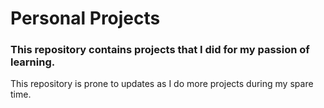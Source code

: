# Personal Projects

### This repository contains projects that I did for my passion of learning.  

This repository is prone to updates as I do more projects during my spare time.

